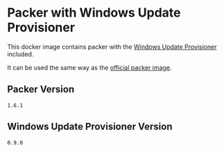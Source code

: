 # Packer with Windows Update Provisioner

This docker image contains packer with the [Windows Update Provisioner](https://github.com/rgl/packer-provisioner-windows-update) included.

It can be used the same way as the [official packer image](https://hub.docker.com/r/hashicorp/packer).

## Packer Version

`1.6.1`

## Windows Update Provisioner Version

`0.9.0`